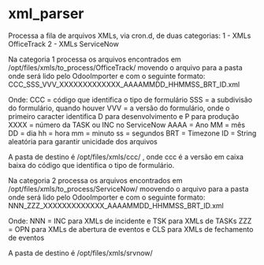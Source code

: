 # xml_parser

Processa a fila de arquivos XMLs, via cron.d, de duas categorias:
 1 - XMLs OfficeTrack
 2 - XMLs ServiceNow
 
Na categoria 1 processa os arquivos encontrados em /opt/files/xmls/to_process/OfficeTrack/
movendo o arquivo para a pasta onde será lido pelo OdooImporter e com o seguinte formato:
  CCC_SSS_VVV_XXXXXXXXXXXXX_AAAAMMDD_HHMMSS_BRT_ID.xml

  Onde:
    CCC = código que identifica o tipo de formulário
    SSS = a subdivisão do formulário, quando houver
    VVV = a versão do formulário, onde o primeiro caracter identifica D para desenvolvimento e P para produção
    XXXX = número da TASK ou INC no ServiceNow
    AAAA = Ano
    MM = mês
    DD = dia
    hh = hora
    mm = minuto
    ss = segundos
    BRT = Timezone
    ID = String aleatória para garantir unicidade dos arquivos

  A pasta de destino é /opt/files/xmls/ccc/ , onde ccc é a versão em caixa baixa do código que identifica o tipo de formulário.

Na categoria 2 processa os arquivos encontrados em /opt/files/xmls/to_process/ServiceNow/
moovendo o arquivo para a pasta onde será lido pelo OdooImporter e com o seguinte formato:
  NNN_ZZZ_XXXXXXXXXXXXX_AAAAMMDD_HHMMSS_BRT_ID.xml
  
  Onde:
    NNN = INC para XMLs de incidente e TSK para XMLs de TASKs
    ZZZ = OPN para XMLs de abertura de eventos e CLS para XMLs de fechamento de eventos

  A pasta de destino é /opt/files/xmls/srvnow/ 